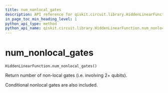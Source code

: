 ```yaml
---
title: num_nonlocal_gates
description: API reference for qiskit.circuit.library.HiddenLinearFunction.num_nonlocal_gates
in_page_toc_min_heading_level: 1
python_api_type: method
python_api_name: qiskit.circuit.library.HiddenLinearFunction.num_nonlocal_gates
---
```


# num\_nonlocal\_gates

<span id="qiskit.circuit.library.HiddenLinearFunction.num_nonlocal_gates" />

`HiddenLinearFunction.num_nonlocal_gates()`

Return number of non-local gates (i.e. involving 2+ qubits).

Conditional nonlocal gates are also included.

